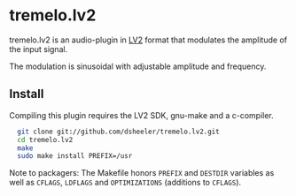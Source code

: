 tremelo.lv2
==============

tremelo.lv2 is an audio-plugin in [LV2](http://lv2plug.in) format that
modulates the amplitude of the input signal.

The modulation is sinusoidal with adjustable amplitude and frequency.

Install
-------

Compiling this plugin requires the LV2 SDK, gnu-make and a c-compiler.

```bash
  git clone git://github.com/dsheeler/tremelo.lv2.git
  cd tremelo.lv2
  make
  sudo make install PREFIX=/usr
```

Note to packagers: The Makefile honors `PREFIX` and `DESTDIR` variables as well
as `CFLAGS`, `LDFLAGS` and `OPTIMIZATIONS` (additions to `CFLAGS`).
